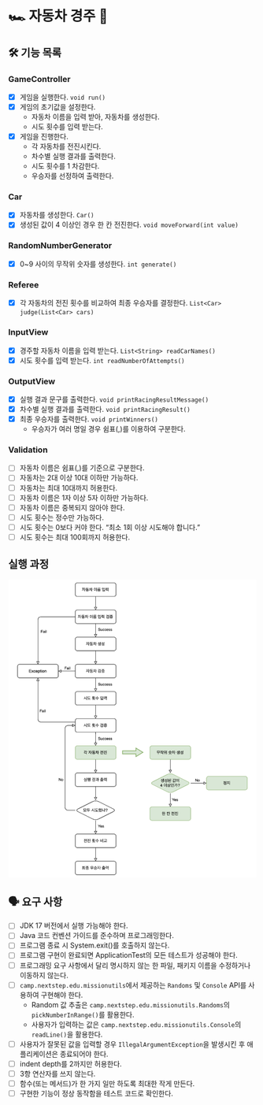 # 🏎️ 자동차 경주 🏁

## 🛠 기능 목록

### GameController
- [x] 게임을 실행한다. `void run()`
- [x] 게임의 초기값을 설정한다.
  - 자동차 이름을 입력 받아, 자동차를 생성한다.
  - 시도 횟수를 입력 받는다.
- [x] 게임을 진행한다.
  - 각 자동차를 전진시킨다.
  - 차수별 실행 결과를 출력한다.
  - 시도 횟수를 1 차감한다.
  - 우승자를 선정하여 출력한다.

### Car
- [x] 자동차를 생성한다. `Car()`
- [x] 생성된 값이 4 이상인 경우 한 칸 전진한다. `void moveForward(int value)`

### RandomNumberGenerator 
- [x] 0~9 사이의 무작위 숫자를 생성한다. `int generate()`

### Referee
- [x] 각 자동차의 전진 횟수를 비교하여 최종 우승자를 결정한다. `List<Car> judge(List<Car> cars)`

### InputView
- [x] 경주할 자동차 이름을 입력 받는다. `List<String> readCarNames()`
- [x] 시도 횟수를 입력 받는다. `int readNumberOfAttempts()`

### OutputView
- [x] 실행 결과 문구를 출력한다. `void printRacingResultMessage()`
- [x] 차수별 실행 결과를 출력한다. `void printRacingResult()`
- [x] 최종 우승자를 출력한다. `void printWinners()`
  - 우승자가 여러 명일 경우 쉼표(,)를 이용하여 구분한다.

### Validation
- [ ] 자동차 이름은 쉼표(,)를 기준으로 구분한다.
- [ ] 자동차는 2대 이상 10대 이하만 가능하다.
- [ ] 자동차는 최대 10대까지 허용한다.
- [ ] 자동차 이름은 1자 이상 5자 이하만 가능하다.
- [ ] 자동차 이름은 중복되지 않아야 한다.
- [ ] 시도 횟수는 정수만 가능하다.
- [ ] 시도 횟수는 0보다 커야 한다. “최소 1회 이상 시도해야 합니다.”
- [ ] 시도 횟수는 최대 100회까지 허용한다.

## 실행 과정
<img src="racing flow.png">

## 🗣️ 요구 사항
- [ ] JDK 17 버전에서 실행 가능해야 한다.
- [ ] Java 코드 컨벤션 가이드를 준수하며 프로그래밍한다.
- [ ] 프로그램 종료 시 System.exit()를 호출하지 않는다.
- [ ] 프로그램 구현이 완료되면 ApplicationTest의 모든 테스트가 성공해야 한다.
- [ ] 프로그래밍 요구 사항에서 달리 명시하지 않는 한 파일, 패키지 이름을 수정하거나 이동하지 않는다.
- [ ] `camp.nextstep.edu.missionutils`에서 제공하는 `Randoms` 및 `Console` API를 사용하여 구현해야 한다.
  - Random 값 추출은 `camp.nextstep.edu.missionutils.Randoms`의 `pickNumberInRange()`를 활용한다.
  - 사용자가 입력하는 값은 `camp.nextstep.edu.missionutils.Console`의 `readLine()`을 활용한다.
- [ ] 사용자가 잘못된 값을 입력할 경우 `IllegalArgumentException`을 발생시킨 후 애플리케이션은 종료되어야 한다.
- [ ] indent depth를 2까지만 허용한다.
- [ ] 3항 연산자를 쓰지 않는다. 
- [ ] 함수(또는 메서드)가 한 가지 일만 하도록 최대한 작게 만든다. 
- [ ] 구현한 기능이 정상 동작함을 테스트 코드로 확인한다.